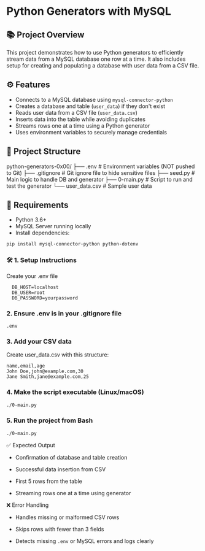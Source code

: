 # Python Generators with MySQL

## 📚 Project Overview

This project demonstrates how to use Python generators to efficiently stream data from a MySQL database one row at a time. It also includes setup for creating and populating a database with user data from a CSV file.


## ⚙️ Features

- Connects to a MySQL database using `mysql-connector-python`
- Creates a database and table (`user_data`) if they don't exist
- Reads user data from a CSV file (`user_data.csv`)
- Inserts data into the table while avoiding duplicates
- Streams rows one at a time using a Python generator
- Uses environment variables to securely manage credentials


## 📁 Project Structure

python-generators-0x00/
├── .env # Environment variables (NOT pushed to Git)
├── .gitignore # Git ignore file to hide sensitive files
├── seed.py # Main logic to handle DB and generator
├── 0-main.py # Script to run and test the generator
└── user_data.csv # Sample user data


## 🔧 Requirements

- Python 3.6+
- MySQL Server running locally
- Install dependencies:

```bash
pip install mysql-connector-python python-dotenv
```

### 🛠️ 1. Setup Instructions
Create your .env file

```env
  DB_HOST=localhost
  DB_USER=root
  DB_PASSWORD=yourpassword
```
### 2. Ensure .env is in your .gitignore file

```gitignore
.env
```
### 3. Add your CSV data

Create user_data.csv with this structure:
```csv
name,email,age
John Doe,john@example.com,30
Jane Smith,jane@example.com,25
```
### 4. Make the script executable (Linux/macOS)
```bash
./0-main.py
```
### 5. Run the project from Bash
```bash
./0-main.py
```

✅ Expected Output
- Confirmation of database and table creation

- Successful data insertion from CSV

- First 5 rows from the table

- Streaming rows one at a time using generator

❌ Error Handling
- Handles missing or malformed CSV rows

- Skips rows with fewer than 3 fields

- Detects missing `.env` or MySQL errors and logs clearly

